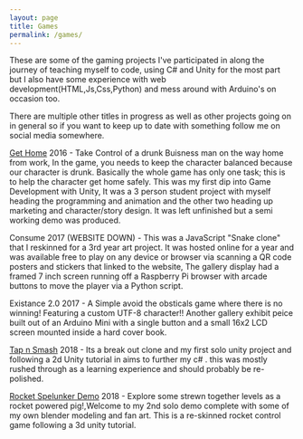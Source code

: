 ```yaml
---
layout: page
title: Games
permalink: /games/
---
```


These are some of the gaming projects I've participated in along the journey of teaching myself to code, using C# and Unity for the most part but I also have some experience with web development(HTML,Js,Css,Python) and mess around with Arduino's on occasion too.  
  
There are multiple other titles in progress as well as other projects going on in general so if you want to keep up to date with something follow me on social media somewhere.


[itch.io]: https://sparetimedev.itch.io/

[Get Home][gh] 2016 - Take Control of a drunk Buisness man on the way home from work, In the game, you needs to keep the character balanced because our character is drunk. Basically the whole game has only one task; this is to help the character get home safely.
This was my first dip into Game Development with Unity, It was a 3 person student project with myself heading the programming and animation and the other two heading up marketing and character/story design. It was left unfinished but a semi working demo was produced.   
 
[gh]: https://get-home.itch.io/get-home


Consume 2017 (WEBSITE DOWN) - This was a JavaScript "Snake clone" that I reskinned for a 3rd year art project. It was hosted online for a year and was available free to play on any device or browser via scanning a QR code posters and stickers that linked to the website, The gallery display had a framed 7 inch screen running off a Raspberry Pi browser with arcade buttons to move the player via a Python script.      


Existance 2.0 2017 - A Simple avoid the obsticals game where there is no winning! Featuring a custom UTF-8 character!! Another gallery exhibit peice built out of an Arduino Mini with a single button and a small 16x2 LCD screen mounted inside a hard cover book.   


[Tap n Smash][tns] 2018 - Its a break out clone and my first solo unity project and following a 2d Unity tutorial in aims to further my c# . this was mostly rushed through as a learning experience and should probably be re-polished. 

[tns]: https://sparetimedev.itch.io/tap-n-smash


[Rocket Spelunker Demo][rsd] 2018 - Explore some strewn together levels as a rocket powered pig!,Welcome to my 2nd solo demo complete with some of my own blender modeling and fan art. This is a re-skinned rocket control game following a 3d unity tutorial. 

[rsd]: https://sparetimedev.itch.io/rocket-spelunker-demo






